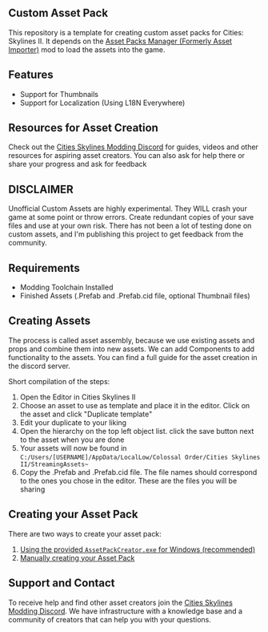 ## Custom Asset Pack

This repository is a template for creating custom asset packs for Cities: Skylines II. It depends on the [Asset Packs Manager (Formerly Asset Importer)](https://github.com/kosch104/CS2-AssetPacksManager) mod to load the assets into the game.

## Features
- Support for Thumbnails
- Support for Localization (Using L18N Everywhere)

## Resources for Asset Creation
Check out the [Cities Skylines Modding Discord](https://discord.gg/UkKAfRqfCn) for guides, videos and other resources for aspiring asset creators. You can also ask for help there or share your progress and ask for feedback

## DISCLAIMER

Unofficial Custom Assets are highly experimental. They WILL crash your game at some point or throw errors. Create redundant copies of your save files and use at your own risk. There has not been a lot of testing done on custom assets, and I'm publishing this project to get feedback from the community.

## Requirements
- Modding Toolchain Installed
- Finished Assets (.Prefab and .Prefab.cid file, optional Thumbnail files)

## Creating Assets
The process is called asset assembly, because we use existing assets and props and combine them into new assets. We can add Components to add functionality to the assets. You can find a full guide for the asset creation in the discord server.


Short compilation of the steps:
1. Open the Editor in Cities Skylines II
2. Choose an asset to use as template and place it in the editor. Click on the asset and click "Duplicate template"
3. Edit your duplicate to your liking
4. Open the hierarchy on the top left object list. click the save button next to the asset when you are done
5. Your assets will now be found in `C:/Users/[USERNAME]/AppData/LocalLow/Colossal Order/Cities Skylines II/StreamingAssets~`
6. Copy the .Prefab and .Prefab.cid file. The file names should correspond to the ones you chose in the editor. These are the files you will be sharing

## Creating your Asset Pack
There are two ways to create your asset pack:
1. [Using the provided `AssetPackCreator.exe` for Windows (recommended)](AssetPackCreator.md)
2. [Manually creating your Asset Pack](ManualAssetCreation.md)

## Support and Contact
To receive help and find other asset creators join the [Cities Skylines Modding Discord](https://discord.gg/UkKAfRqfCn). We have infrastructure with a knowledge base and a community of creators that can help you with your questions.
